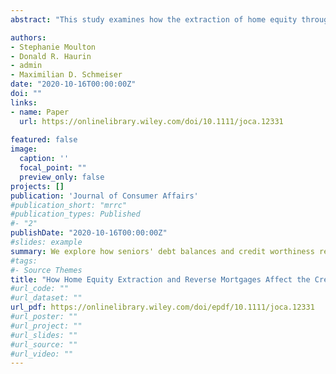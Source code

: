 ```yaml
---
abstract: "This study examines how the extraction of home equity through the federally insured Home Equity Conversion Mortgage (HECM) affects the credit outcomes of older adults. We use data from the Federal Reserve Bank of New York/Equifax Consumer Credit Panel, supplemented with a unique credit panel data set of reverse mortgage borrowers. Using matched sample difference‐in‐differences with individual fixed effects, we estimate credit outcomes for older adults who borrowed through a HECM between 2008 and 2011, relative to older homeowners not borrowing from home equity. Our results indicate that the HECM is associated with a short‐term reduction in revolving credit card debt, as well as a reduction in the probability of bankruptcy. We find some evidence of heterogeneous treatment effects, where older adults with higher levels of consumer debt prior to originating a HECM experience larger subsequent declines in debt, increases in credit score, and steeper reductions in bankruptcy rates."

authors:
- Stephanie Moulton
- Donald R. Haurin
- admin
- Maximilian D. Schmeiser
date: "2020-10-16T00:00:00Z"
doi: ""
links:
- name: Paper
  url: https://onlinelibrary.wiley.com/doi/10.1111/joca.12331
  
featured: false
image:
  caption: ''
  focal_point: ""
  preview_only: false
projects: []
publication: 'Journal of Consumer Affairs'
#publication_short: "mrrc"
#publication_types: Published
#- "2"
publishDate: "2020-10-16T00:00:00Z"
#slides: example
summary: We explore how seniors' debt balances and credit worthiness respond to equity extraction through reverse mortgages and compare it to other home equity borrowing.
#tags:
#- Source Themes
title: "How Home Equity Extraction and Reverse Mortgages Affect the Credit Outcomes of Senior Households"
#url_code: ""
#url_dataset: ""
url_pdf: https://onlinelibrary.wiley.com/doi/epdf/10.1111/joca.12331
#url_poster: ""
#url_project: ""
#url_slides: ""
#url_source: ""
#url_video: ""
---
```

